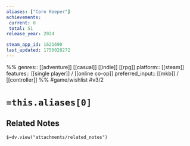 ```yaml
---
aliases: ["Core Keeper"]
achievements:
 current: 0
 total: 51
release_year: 2024

steam_app_id: 1621690
last_updated: 1750028272
---
```

%%
genres:: [[adventure]] [[casual]] [[indie]] [[rpg]]
platform:: [[steam]]
features:: [[single player]] / [[online co-op]]
preferred_input:: [[mkb]] / [[controller]]
%%
#game/wishlist
#v3/2

# `=this.aliases[0]`
## Related Notes
`$=dv.view("attachments/related_notes")`